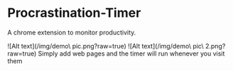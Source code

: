 # Procrastination-Timer
A chrome extension to monitor productivity.


![Alt text](/img/demo\ pic.png?raw=true)
![Alt text](/img/demo\ pic\ 2.png?raw=true)
Simply add web pages and the timer will run whenever you visit them


